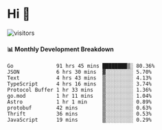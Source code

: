 # Hi 👋
 
![visitors](https://visitor-badge.glitch.me/badge?page_id=sorcererxw.sorcererx)

#### 📊 Monthly Development Breakdown

<!--START_SECTION:waka-->
```text
Go              91 hrs 45 mins ████████▒░ 80.36%
JSON            6 hrs 30 mins  ▓░░░░░░░░░ 5.70%
Text            4 hrs 43 mins  ▒░░░░░░░░░ 4.13%
TypeScript      4 hrs 16 mins  ▒░░░░░░░░░ 3.74%
Protocol Buffer 1 hr 33 mins   ▒░░░░░░░░░ 1.36%
go.mod          1 hr 11 mins   ▒░░░░░░░░░ 1.04%
Astro           1 hr 1 min     ▒░░░░░░░░░ 0.89%
protobuf        42 mins        ▒░░░░░░░░░ 0.63%
Thrift          36 mins        ▒░░░░░░░░░ 0.53%
JavaScript      19 mins        ▒░░░░░░░░░ 0.29%
```
<!--END_SECTION:waka-->
